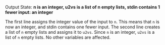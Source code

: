 Output State: **n is an integer, u2vs is a list of n empty lists, stdin contains 1 fewer input: an integer**

The first line assigns the integer value of the input to `n`. This means that `n` is now an integer, and stdin contains one fewer input. The second line creates a list of `n` empty lists and assigns it to `u2vs`. Since `n` is an integer, `u2vs` is a list of `n` empty lists. No other variables are affected.